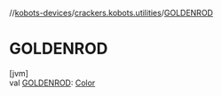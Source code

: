 //[kobots-devices](../../index.md)/[crackers.kobots.utilities](index.md)/[GOLDENROD](-g-o-l-d-e-n-r-o-d.md)

# GOLDENROD

[jvm]\
val [GOLDENROD](-g-o-l-d-e-n-r-o-d.md): [Color](https://docs.oracle.com/javase/8/docs/api/java/awt/Color.html)
